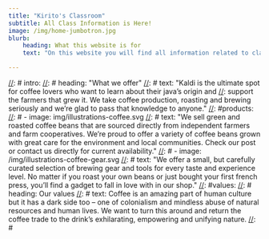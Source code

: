 ```yaml
---
title: "Kirito's Classroom"
subtitle: All Class Information is Here!
image: /img/home-jumbotron.jpg
blurb:
    heading: What this website is for
    text: "On this website you will find all information related to class. Please make sure to select the page for your class!"

---
```


[//]: #
[//]: # intro:
[//]: #    heading: "What we offer"
[//]: #    text: "Kaldi is the ultimate spot for coffee lovers who want to learn about their java’s origin and [//]: support the farmers that grew it. We take coffee production, roasting and brewing seriously and we’re glad to pass that knowledge to anyone."
[//]: #products:
[//]: #    - image: img/illustrations-coffee.svg
[//]: #      text: "We sell green and roasted coffee beans that are sourced directly from independent farmers and farm cooperatives. We’re proud to offer a variety of coffee beans grown with great care for the environment and local communities. Check our post or contact us directly for current availability."
[//]: #    - image: /img/illustrations-coffee-gear.svg
[//]: #      text: "We offer a small, but carefully curated selection of brewing gear and tools for every taste and experience level. No matter if you roast your own beans or just bought your first french press, you’ll find a gadget to fall in love with in our shop."
[//]: #values:
[//]: #    heading: Our values
[//]: #    text: Coffee is an amazing part of human culture but it has a dark side too – one of colonialism and mindless abuse of natural resources and human lives. We want to turn this around and return the coffee trade to the drink’s exhilarating, empowering and unifying nature.
[//]: #

